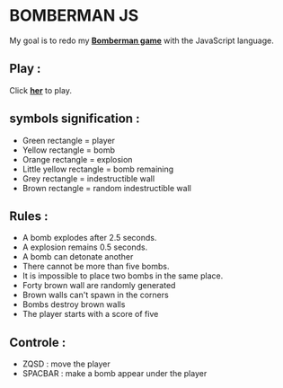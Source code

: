 
# BOMBERMAN JS

My goal is to redo my __[Bomberman game](https://github.com/ValentinVacher/BOMBERMAN.git)__ with the JavaScript language.
## Play :

Click __[her](https://valentinvacher.github.io/BOMBERMAN-JS/)__ to play.
## symbols signification :

- Green rectangle = player
- Yellow rectangle = bomb
- Orange rectangle = explosion
- Little yellow rectangle = bomb remaining
- Grey rectangle = indestructible wall
- Brown rectangle = random indestructible wall
## Rules :

- A bomb explodes after 2.5 seconds.
- A explosion remains 0.5 seconds.
- A bomb can detonate another
- There cannot be more than five bombs.
- It is impossible to place two bombs in the same place.
- Forty brown wall are randomly generated
- Brown walls can't spawn in the corners
- Bombs destroy brown walls
- The player starts with a score of five
## Controle :

- ZQSD : move the player
- SPACBAR : make a bomb appear under the player
